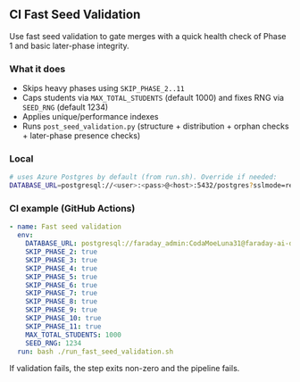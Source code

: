 ## CI Fast Seed Validation

Use fast seed validation to gate merges with a quick health check of Phase 1 and basic later-phase integrity.

### What it does
- Skips heavy phases using `SKIP_PHASE_2..11`
- Caps students via `MAX_TOTAL_STUDENTS` (default 1000) and fixes RNG via `SEED_RNG` (default 1234)
- Applies unique/performance indexes
- Runs `post_seed_validation.py` (structure + distribution + orphan checks + later-phase presence checks)

### Local
```bash
# uses Azure Postgres by default (from run.sh). Override if needed:
DATABASE_URL=postgresql://<user>:<pass>@<host>:5432/postgres?sslmode=require bash ./run_fast_seed_validation.sh
```

### CI example (GitHub Actions)
```yaml
- name: Fast seed validation
  env:
    DATABASE_URL: postgresql://faraday_admin:CodaMoeLuna31@faraday-ai-db.postgres.database.azure.com:5432/postgres?sslmode=require
    SKIP_PHASE_2: true
    SKIP_PHASE_3: true
    SKIP_PHASE_4: true
    SKIP_PHASE_5: true
    SKIP_PHASE_6: true
    SKIP_PHASE_7: true
    SKIP_PHASE_8: true
    SKIP_PHASE_9: true
    SKIP_PHASE_10: true
    SKIP_PHASE_11: true
    MAX_TOTAL_STUDENTS: 1000
    SEED_RNG: 1234
  run: bash ./run_fast_seed_validation.sh
```

If validation fails, the step exits non-zero and the pipeline fails.



